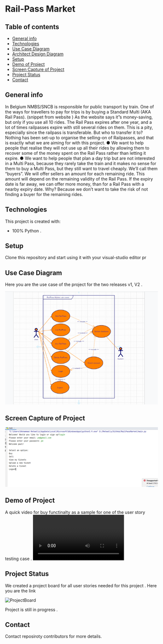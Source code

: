 # Rail-Pass Market

## Table of contents

- [General info](#general-info)
- [Technologies](#technologies)
- [Use Case Diagram](#usecase)
- [Architect Design Diagram](#architect)
- [Setup](#setup)
- [Demo of Project](#demo)
- [Screen Capture of Project](#screen-capture-of-project)
- [Project Status](#project-status)
- [Contact](#contact)

## General info

In Belgium NMBS/SNCB is responsible for public transport by train. One of the ways for
travellers to pay for trips is by buying a Standard Multi (AKA Rail Pass). (snippet from
website )
As the website says it”s money-saving, but only if you use all 10 rides. The Rail Pass expires
after one year, and a lot of times railpasses expire with still several rides on them. This is a
pity, especially since the railpass is transferable.
But who to transfer it to?
Nothing has been set-up to organise the selling-on of Railpasses, and that is exactly what
we are aiming for with this project.
● We want to help people that realise they will not use up all their rides by allowing
them to recover some of the money spent on the Rail Pass rather than letting it
expire. 
● We want to help people that plan a day trip but are not interested in a Multi Pass,
because they rarely take the train and it makes no sense for them to buy a Multi
Pass, but they still want to travel cheaply. We’ll call them “buyers”.
We will offer sellers an amount for each remaining ride. This amount will depend on the
remaining validity of the Rail Pass. If the expiry date is far away, we can offer more money,
than for a Rail Pass with a nearby expiry date. Why? Because we don’t want to take the risk
of not finding a buyer for the remaining rides.


## Technologies

 This project is created with:

- 100% Python . 

## Setup

Clone this repository and start using it with your visual-studio editor pr 

## Use Case Diagram

 Here you are the use case of the project for the two releases v1, V2 .

![usecase](https://github.com/Diyon335/RailPassMarket/blob/main/RailPassUseCase.PNG)

## Screen Capture of Project

![Screenshot](https://github.com/Diyon335/RailPassMarket/blob/main/RPScreenShot.PNG)


## Demo of Project
A quick video for buy functinalty as a sample for one of the user story testing case .
![Video-Demo](https://github.com/Diyon335/RailPassMarket/blob/main/RPVideo.MP4)

## Project Status
We created a project board for all user stories needed for this project  .
Here you are the link  
 
![ProjectBoard](https://github.com/Diyon335/RailPassMarket/projects/1)

Project is still in progress  .

## Contact
Contact reposiroty contributors for more details.
